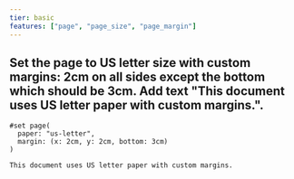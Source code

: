 ```yaml
---
tier: basic
features: ["page", "page_size", "page_margin"]
---
```

Set the page to US letter size with custom margins: 2cm on all sides except the bottom which should be 3cm. Add text "This document uses US letter paper with custom margins.".
---
```typst
#set page(
  paper: "us-letter",
  margin: (x: 2cm, y: 2cm, bottom: 3cm)
)

This document uses US letter paper with custom margins.
```